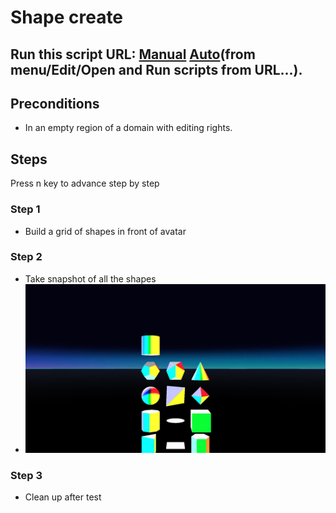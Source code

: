 # Shape create
## Run this script URL: [Manual](./test.js?raw=true)   [Auto](./testAuto.js?raw=true)(from menu/Edit/Open and Run scripts from URL...).

## Preconditions
- In an empty region of a domain with editing rights.

## Steps
Press n key to advance step by step

### Step 1
- Build a grid of shapes in front of avatar
### Step 2
- Take snapshot of all the shapes
- ![](./ExpectedImage_00000.png)
### Step 3
- Clean up after test
